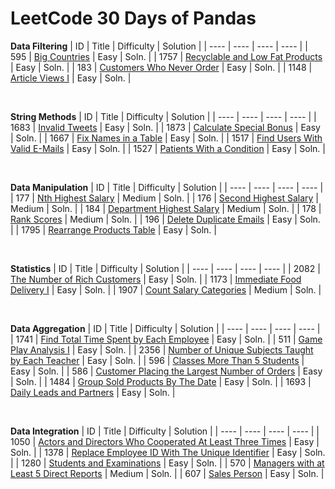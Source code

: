 # LeetCode 30 Days of Pandas

**Data Filtering**
| ID | Title | Difficulty | Solution | 
| ---- | ---- | ---- | ---- |
| 595 | [Big Countries](https://leetcode.com/problems/big-countries/?envType=study-plan-v2&envId=30-days-of-pandas&lang=pythondata) | Easy | Soln. |
| 1757 | [Recyclable and Low Fat Products](https://leetcode.com/problems/recyclable-and-low-fat-products/?envType=study-plan-v2&envId=30-days-of-pandas&lang=pythondata) | Easy | Soln. |
| 183 | [Customers Who Never Order](https://leetcode.com/problems/customers-who-never-order/?envType=study-plan-v2&envId=30-days-of-pandas&lang=pythondata) | Easy | Soln. |
| 1148 | [Article Views I](https://leetcode.com/problems/article-views-i/?envType=study-plan-v2&envId=30-days-of-pandas&lang=pythondata) | Easy | Soln. |

</br>

**String Methods**
| ID | Title | Difficulty | Solution | 
| ---- | ---- | ---- | ---- |
| 1683 | [Invalid Tweets](https://leetcode.com/problems/invalid-tweets/?envType=study-plan-v2&envId=30-days-of-pandas&lang=pythondata) | Easy | Soln. |
| 1873 | [Calculate Special Bonus](https://leetcode.com/problems/calculate-special-bonus/?envType=study-plan-v2&envId=30-days-of-pandas&lang=pythondata) | Easy | Soln. |
| 1667 | [Fix Names in a Table](https://leetcode.com/problems/fix-names-in-a-table/?envType=study-plan-v2&envId=30-days-of-pandas&lang=pythondata) | Easy | Soln. |
| 1517 | [Find Users With Valid E-Mails](https://leetcode.com/problems/find-users-with-valid-e-mails/?envType=study-plan-v2&envId=30-days-of-pandas&lang=pythondata) | Easy | Soln. |
| 1527 | [Patients With a Condition](https://leetcode.com/problems/patients-with-a-condition/?envType=study-plan-v2&envId=30-days-of-pandas&lang=pythondata) | Easy | Soln. |

</br>

**Data Manipulation**
| ID | Title | Difficulty | Solution | 
| ---- | ---- | ---- | ---- |
| 177 | [Nth Highest Salary](https://leetcode.com/problems/nth-highest-salary/?envType=study-plan-v2&envId=30-days-of-pandas&lang=pythondata) | Medium | Soln. |
| 176 | [Second Highest Salary](https://leetcode.com/problems/second-highest-salary/?envType=study-plan-v2&envId=30-days-of-pandas&lang=pythondata) | Medium | Soln. |
| 184 | [Department Highest Salary](https://leetcode.com/problems/department-highest-salary/?envType=study-plan-v2&envId=30-days-of-pandas&lang=pythondata) | Medium | Soln. |
| 178 | [Rank Scores](https://leetcode.com/problems/rank-scores/?envType=study-plan-v2&envId=30-days-of-pandas&lang=pythondata) | Medium | Soln. |
| 196 | [Delete Duplicate Emails](https://leetcode.com/problems/delete-duplicate-emails/?envType=study-plan-v2&envId=30-days-of-pandas&lang=pythondata) | Easy | Soln. |
| 1795 | [Rearrange Products Table](https://leetcode.com/problems/rearrange-products-table/?envType=study-plan-v2&envId=30-days-of-pandas&lang=pythondata) | Easy | Soln. |

</br>

**Statistics**
| ID | Title | Difficulty | Solution | 
| ---- | ---- | ---- | ---- |
| 2082 | [The Number of Rich Customers](https://leetcode.com/problems/the-number-of-rich-customers/?envType=study-plan-v2&envId=30-days-of-pandas&lang=pythondata) | Easy | Soln. |
| 1173 | [Immediate Food Delivery I](https://leetcode.com/problems/immediate-food-delivery-i/?envType=study-plan-v2&envId=30-days-of-pandas&lang=pythondata) | Easy | Soln. |
| 1907 | [Count Salary Categories](https://leetcode.com/problems/count-salary-categories/?envType=study-plan-v2&envId=30-days-of-pandas&lang=pythondata) | Medium | Soln. |

</br>

**Data Aggregation**
| ID | Title | Difficulty | Solution | 
| ---- | ---- | ---- | ---- |
| 1741 | [Find Total Time Spent by Each Employee](https://leetcode.com/problems/find-total-time-spent-by-each-employee/?envType=study-plan-v2&envId=30-days-of-pandas&lang=pythondata) | Easy | Soln. |
| 511 | [Game Play Analysis I](https://leetcode.com/problems/game-play-analysis-i/?envType=study-plan-v2&envId=30-days-of-pandas&lang=pythondata) | Easy | Soln. |
| 2356 | [Number of Unique Subjects Taught by Each Teacher](https://leetcode.com/problems/number-of-unique-subjects-taught-by-each-teacher/?envType=study-plan-v2&envId=30-days-of-pandas&lang=pythondata) | Easy | Soln. |
| 596 | [Classes More Than 5 Students](https://leetcode.com/problems/classes-more-than-5-students/?envType=study-plan-v2&envId=30-days-of-pandas&lang=pythondata) | Easy | Soln. |
| 586 | [Customer Placing the Largest Number of Orders](https://leetcode.com/problems/customer-placing-the-largest-number-of-orders/?envType=study-plan-v2&envId=30-days-of-pandas&lang=pythondata) | Easy | Soln. |
| 1484 | [Group Sold Products By The Date](https://leetcode.com/problems/group-sold-products-by-the-date/?envType=study-plan-v2&envId=30-days-of-pandas&lang=pythondata) | Easy | Soln. |
| 1693 | [Daily Leads and Partners](https://leetcode.com/problems/daily-leads-and-partners/?envType=study-plan-v2&envId=30-days-of-pandas&lang=pythondata) | Easy | Soln. |

</br>

**Data Integration**
| ID | Title | Difficulty | Solution | 
| ---- | ---- | ---- | ---- |
| 1050 | [Actors and Directors Who Cooperated At Least Three Times](https://leetcode.com/problems/actors-and-directors-who-cooperated-at-least-three-times/?envType=study-plan-v2&envId=30-days-of-pandas&lang=pythondata) | Easy | Soln. |
| 1378 | [Replace Employee ID With The Unique Identifier](https://leetcode.com/problems/replace-employee-id-with-the-unique-identifier/?envType=study-plan-v2&envId=30-days-of-pandas&lang=pythondata) | Easy | Soln. |
| 1280 | [Students and Examinations](https://leetcode.com/problems/students-and-examinations/?envType=study-plan-v2&envId=30-days-of-pandas&lang=pythondata) | Easy | Soln. |
| 570 | [Managers with at Least 5 Direct Reports](https://leetcode.com/problems/managers-with-at-least-5-direct-reports/?envType=study-plan-v2&envId=30-days-of-pandas&lang=pythondata) | Medium | Soln. |
| 607 | [Sales Person](https://leetcode.com/problems/sales-person/?envType=study-plan-v2&envId=30-days-of-pandas&lang=pythondata) | Easy | Soln. |
